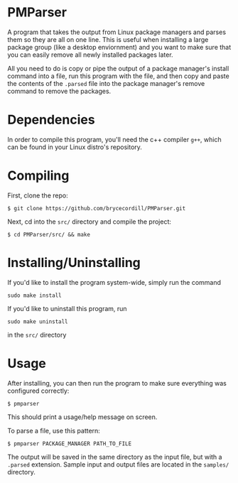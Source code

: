 # PMParser
A program that takes the output from Linux package managers and parses them so they are all on one line.  This is useful when installing a large package group (like a desktop enviornment) and you want to make sure that you can easily remove all newly installed packages later.

All you need to do is copy or pipe the output of a package manager's install command into a file, run this program with the file, and then copy and paste the contents of the ```.parsed``` file into the package manager's remove command to remove the packages.

# Dependencies
In order to compile this program, you'll need the c++ compiler ```g++```, which can be found in your Linux distro's repository.

# Compiling
First, clone the repo: 
```
$ git clone https://github.com/brycecordill/PMParser.git
```

Next, cd into the ```src/``` directory and compile the project:
```
$ cd PMParser/src/ && make
```

# Installing/Uninstalling
If you'd like to install the program system-wide, simply run the command
```
sudo make install
```
If you'd like to uninstall this program, run
```
sudo make uninstall
```
in the ```src/``` directory

# Usage
After installing, you can then run the program to make sure everything was configured correctly:
```
$ pmparser
```
This should print a usage/help message on screen.

To parse a file, use this pattern:
```
$ pmparser PACKAGE_MANAGER PATH_TO_FILE
```

The output will be saved in the same directory as the input file, but with a ```.parsed``` extension.  Sample input and output files are located in the ```samples/``` directory.
